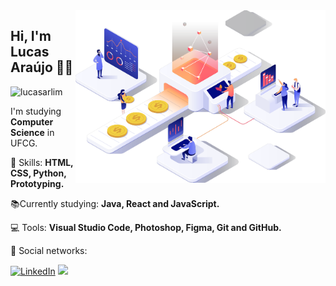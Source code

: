 <img src="computer.png" width="400px" align="right" alt="Computador">

<h2 align="left">Hi, I'm Lucas Araújo 👋🏽</h1>
<p align="left"> <img src="https://komarev.com/ghpvc/?username=lucasarlim" alt="lucasarlim" /> </p>
<p align=left>I'm studying <strong>Computer Science</strong> in UFCG.</p>
<p align="left">🚀 Skills: <strong>HTML, CSS, Python, Prototyping.</strong></p>
<p align="left">📚Currently studying: <strong>Java, React and JavaScript.</strong></p>
<p align="left">💻 Tools: <strong>Visual Studio Code, Photoshop, Figma, Git and GitHub.</strong></p>
<p align="left">📧 Social networks: </p>

<p align="left">
  <a href="https://www.linkedin.com/in/lucas-ara%C3%BAjo-de-lima-2883271b3/"><img src="https://img.shields.io/badge/LinkedIn-%230077B5.svg?&style=flat-square&logo=linkedin&logoColor=white" alt="LinkedIn"></a>
  <a href="https://api.whatsapp.com/send?phone=5583987196021&text=Ol%C3%A1%20Lucas!%20" alt="WhatsApp"><img src="https://img.shields.io/badge/-WhatsApp-25d366?style=flat-square&labelColor=25d366&logo=whatsapp&logoColor=white&link=https://api.whatsapp.com/send?phone=5583987196021&text=Ol%C3%A1%20Lucas!%20"/></a>
</p>
